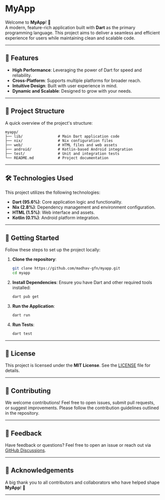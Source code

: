 
# MyApp

Welcome to **MyApp**! 🚀  
A modern, feature-rich application built with **Dart** as the primary programming language. This project aims to deliver a seamless and efficient experience for users while maintaining clean and scalable code.

---

## 🌟 Features

- **High Performance**: Leveraging the power of Dart for speed and reliability.  
- **Cross-Platform**: Supports multiple platforms for broader reach.  
- **Intuitive Design**: Built with user experience in mind.  
- **Dynamic and Scalable**: Designed to grow with your needs.  

---

## 📂 Project Structure

A quick overview of the project's structure:

```
myapp/
├── lib/                # Main Dart application code
├── nix/                # Nix configuration files
├── web/                # HTML files and web assets
├── android/            # Kotlin-based Android integration
├── test/               # Unit and integration tests
└── README.md           # Project documentation
```

---

## 🛠️ Technologies Used

This project utilizes the following technologies:

- **Dart (95.6%)**: Core application logic and functionality.
- **Nix (2.8%)**: Dependency management and environment configuration.
- **HTML (1.5%)**: Web interface and assets.
- **Kotlin (0.1%)**: Android platform integration.

---

## 🚀 Getting Started

Follow these steps to set up the project locally:

1. **Clone the repository**:
   ```bash
   git clone https://github.com/madhav-gfn/myapp.git
   cd myapp
   ```

2. **Install Dependencies**:
   Ensure you have Dart and other required tools installed:
   ```bash
   dart pub get
   ```

3. **Run the Application**:
   ```bash
   dart run
   ```

4. **Run Tests**:
   ```bash
   dart test
   ```

---

## 📄 License

This project is licensed under the **MIT License**. See the [LICENSE](./LICENSE) file for details.

---

## 🤝 Contributing

We welcome contributions! Feel free to open issues, submit pull requests, or suggest improvements. Please follow the contribution guidelines outlined in the repository.

---

## 💬 Feedback

Have feedback or questions? Feel free to open an issue or reach out via [GitHub Discussions](https://github.com/madhav-gfn/myapp/discussions).

---

## 📢 Acknowledgements

A big thank you to all contributors and collaborators who have helped shape **MyApp**! 🙌

---
